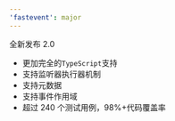 ```yaml
---
'fastevent': major
---
```


全新发布 2.0

-   更加完全的`TypeScript`支持
-   支持监听器执行器机制
-   支持元数据
-   支持事件作用域
-   超过 240 个测试用例，98%+代码覆盖率
